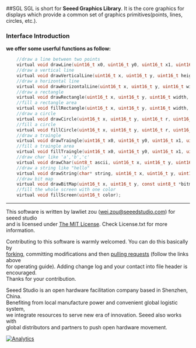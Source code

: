 ##SGL
SGL is short for **Seeed Graphics Library**. It is the core graphics for displays which provide a common set of graphics primitives(points, lines, circles, etc.).

### Interface Introduction
**we offer some userful functions as follow:**
```c
    //draw a line between two points
    virtual void drawLine(uint16_t x0, uint16_t y0, uint16_t x1, uint16_t y1, uint16_t color);
	//draw a vertical line
    virtual void drawVerticalLine(uint16_t x, uint16_t y, uint16_t height,uint16_t color);
    //draw a horizontal line
    virtual void drawHorizontalLine(uint16_t x, uint16_t y, uint16_t width, uint16_t color);
    //draw a rectangle
    virtual void drawRectangle(uint16_t x, uint16_t y, uint16_t width, uint16_t height, uint16_t color);
    //fill a rectangle area
	virtual void fillRectangle(uint16_t x, uint16_t y, uint16_t width, uint16_t height, uint16_t color);
	//draw a circle
	virtual void drawCircle(uint16_t x, uint16_t y, uint16_t r, uint16_t color);
	//fill a circle
    virtual void fillCircle(uint16_t x, uint16_t y, uint16_t r, uint16_t color);
    //draw a traingle
	virtual void drawTraingle(uint16_t x0, uint16_t y0, uint16_t x1, uint16_t y1, uint16_t x2, uint16_t y2, uint16_t color);
	//fill a traingle area
	virtual void fillTraingle(uint16_t x0, uint16_t y0, uint16_t x1, uint16_t y1, uint16_t x2, uint16_t y2, uint16_t color);	
	//draw char like 'a','b','c'
	virtual void drawChar(uint8_t ascii, uint16_t x, uint16_t y, uint16_t size, uint16_t color);
	//draw a string like "hello" 
    virtual void drawString(char* string, uint16_t x, uint16_t y, uint16_t size, uint16_t color);
    //draw bit map
	virtual void drawBitMap(uint16_t x, uint16_t y, const uint8_t *bitmap, uint16_t width, int16_t height, uint16_t color);
	//fill the whole screen with one color
	virtual void fillScreen(uint16_t color);
```

----
This software is written by lawliet zou ([wei.zou@seeedstudio.com](wei.zou@seeedstudio.com)) for seeed studio<br>
and is licensed under [The MIT License](http://opensource.org/licenses/mit-license.php). Check License.txt for more information.<br>

Contributing to this software is warmly welcomed. You can do this basically by<br>
[forking](https://help.github.com/articles/fork-a-repo), committing modifications and then [pulling requests](https://help.github.com/articles/using-pull-requests) (follow the links above<br>
for operating guide). Adding change log and your contact into file header is encouraged.<br>
Thanks for your contribution.

Seeed Studio is an open hardware facilitation company based in Shenzhen, China. <br>
Benefiting from local manufacture power and convenient global logistic system, <br>
we integrate resources to serve new era of innovation. Seeed also works with <br>
global distributors and partners to push open hardware movement.<br>



[![Analytics](https://ga-beacon.appspot.com/UA-46589105-3/SGL)](https://github.com/igrigorik/ga-beacon)

